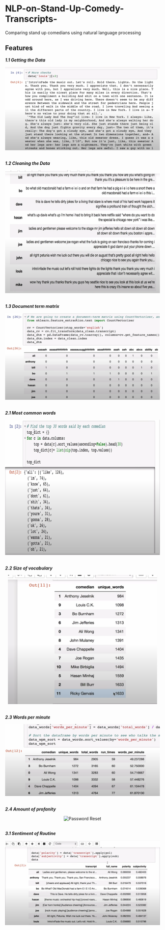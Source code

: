 # NLP-on-Stand-Up-Comedy-Transcripts-
Comparing stand up comedians using natural language processing

## Features

**_1.1 Getting the Data_**

<div align='center'>
  <img src='./media/getting_the_data.png' alt='Login' />
</div><br>

**_1.2 Cleaning the Data_**

<div align='center'>
  <img src='./media/clean_data.png' alt='Profile Page' height='400px' />
</div><br>

**_1.3 Document term matrix_**

<div align='center'>
  <img src='./media/dtm.png' alt='Article Details' />
</div><br>

**_2.1 Most common words_**

<div align='center'>
  <img src='./media/top30_words.png' alt='Authors Articles' height='440px' />
</div><br>

**_2.2 Size of vocabulary_**

<div align='center'>
  <img src='./media/unique_words.png' alt='Article Creation' height='420px' />
</div><br>


**_2.3 Words per minute_**

<div align='center'>
  <img src='./media/words_per_minute.png' alt='Article Edit or Deletion' />
</div><br>

**_2.4 Amount of profanity_**

<div align='center'>
  <img src='profanity.png' alt='Password Reset' />
</div><br>

**_3.1 Sentiment of Routine_**

<div align='center'>
  <img src='./media/subjectivity_polarity.png' alt='Admin Panel' />
</div><br>
